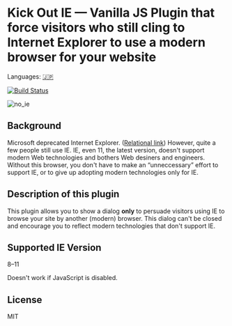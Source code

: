 # Kick Out IE — Vanilla JS Plugin that force visitors who still cling to Internet Explorer to use a modern browser for your website

Languages: [🇯🇵](./README.ja.md)

[![Build Status](https://travis-ci.org/tats-u/kick-out-ie.svg?branch=master)](https://travis-ci.org/tats-u/kick-out-ie)

![no_ie](https://user-images.githubusercontent.com/12870451/60697504-9d1c6180-9f25-11e9-9dbb-9e0529c500d5.png)


## Background

Microsoft deprecated Internet Explorer. ([Relational link](https://www.engadget.com/2019/02/08/microsoft-internet-explorer-technical-debt/?guccounter=1&guce_referrer=aHR0cHM6Ly93d3cuZ29vZ2xlLmNvbS8&guce_referrer_sig=AQAAAHU8D6OLXjQE2DNQGGZx4MpFEH-jBgoYsYTeZTzAuXIyLxrr2zmEZCIqvmSOfaEuArCxScw6EaL7Lqd1XD_Dd-qqEUn6kyytZMneHLN53SVtaszyrOA6qbNCwl7W42P-FMrleEjBSAVRlYKZDuDWz6obyWO4oQ60soZ0xnhLRSXZ))  However, quite a few people still use IE.  IE, even 11, the latest version, doesn't support modern Web technologies and bothers Web desiners and engineers.  Without this browser, you don't have to make an “unneccessary” effort to support IE, or to give up adopting modern technologies only for IE.

## Description of this plugin

This plugin allows you to show a dialog **only** to persuade visitors using IE to browse your site by another (modern) browser.  This dialog can't be closed and encourage you to reflect modern technologies that don't support IE.

## Supported IE Version

8–11

Doesn't work if JavaScript is disabled.

## License

MIT
